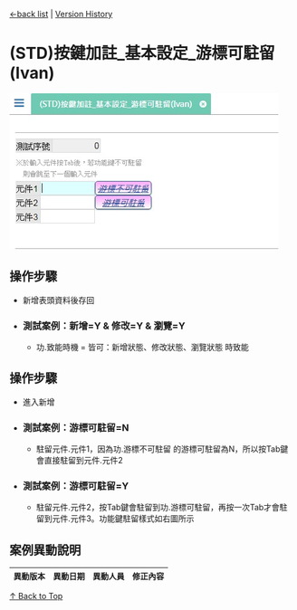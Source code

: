 <div id="head">

[←back list](FX999500001767.md) | [Version History](#change-record)
</div>

# (STD)按鍵加註_基本設定_游標可駐留(Ivan)

<div style="width:100%;">

![](images/FX999500001876.jpg)
</div>

## 操作步驟
* 新增表頭資料後存回	
	
* ### 測試案例：新增=Y & 修改=Y & 瀏覽=Y	
	* 功.致能時機 = 皆可：新增狀態、修改狀態、瀏覽狀態 時致能

## 操作步驟		
* 進入新增	
		
* ### 測試案例：游標可駐留=N	
	* 駐留元件.元件1，因為功.游標不可駐留 的游標可駐留為N，所以按Tab鍵會直接駐留到元件.元件2
		
* ### 測試案例：游標可駐留=Y	
	* 駐留元件.元件2，按Tab鍵會駐留到功.游標可駐留，再按一次Tab才會駐留到元件.元件3。功能鍵駐留樣式如右圖所示



## <div id="change-record">案例異動說明</div>
|異動版本|異動日期|異動人員|修正內容|
|--------|-------|-------|-------|

[↑ Back to Top](#head)